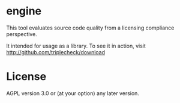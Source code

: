 engine
========

This tool evaluates source code quality from a licensing compliance perspective.

It intended for usage as a library. To see it in action, visit http://github.com/triplecheck/download


License
==================

AGPL version 3.0 or (at your option) any later version.
